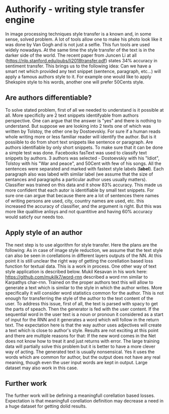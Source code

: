 # Authorify - writing style transfer engine

In image processing techniques style transfer is a known and, in some sense, solved problem. A lot of tools allow one to make his photo look like it was done by Van Gogh and is not just a selfie. This fun tools are used widely nowadays. At the same time the style transfer of the text is in the darker side of the world. The recent paper from Juncen Li at all (https://nlp.stanford.edu/pubs/li2018transfer.pdf) states 34% accuracy in sentiment transfer. 
This brings us to the following idea:
Can we have a smart net which provided any text snippet (sentence, paragraph, etc...) will apply a famous authors style to it.
For example one would like to apply Shekspire style to his words, another one will prefer 50Cents style.

## Are authors differentiable?

To solve stated problem, first of all we needed to understand is it possible at all. More specificlly are 2 text snippets identifyable from authors perspective. One can argue that the answer is "yes" and there is nothing to understand. But suppose we are looking into 2 texts one of which was written by Tolstoy, the other one by Dostoevskiy. For sure if a human reads whole writing more or less familiar reader will identify the author. But is it possiible to do from short text snippets like sentence or paragraph. Are authors identifiable by only short snippets. To make sure that it can be done a simple test was done.
Facebooks fasText was used to classify text snippets by authors. 3 authors was selected - Dostoevskiy with his "Idiot", Tolstoy with his "War and peace", and 50Cent with few of his songs. All the sentences were separated and marked with fastext style labels (__label__). Each paragraph also was labed with similar label (we assume that the size of sentances and paragraphs a particular author uses usually matters). Classifier was trained on this data and it show 83% accuracy. This made us more confident that each autor is identifiable by small text snippets. For sure one can argue that because there are a lot of sentences there names of writing persons are used, city, country names are used, etc. this increased the accuracy of classifier, and the argument is right. But this was more like qualitive anlisys and not quantitive and having 60% accuracy would saticfy our needs too.

## Apply style of an author

The next step is to use algorithm for style transfer. Here the plans are the following:
As in case of image style reduction, we assume that the text style can also be seen in corellations in different layers outputs of the NN. At this point it is still unclear the right way of getting the corellation based loss function for textual data. This is a work in process. 
One other way of text style  application is described below. 
Mukil Kesavan in his work here: https://github.com/mukilk7/word-rnn described a word rnn similar to Karpathys char-rnn.
Trained on the proper authors text this will allow to generate a text which is similar to the style in which the author writes. More specifically it will consider word statistics common for the author.
This is not enough for transferring the style of the author to the text content of the user. To address this issue,
first of all, the text is parsed with spacy to get the parts of speach. Then the generator is fed with the user content. If the sequential word in the user text is a noun or pronoun it considered as a start of input for the RNN and it generates a word which will follow in the return text. The expectation here is that the way author uses adjectives will create a text which is close to author's style.
Results are not exciting at this point and there are multiple reasons for that: If the new word comes in the Net does not know how to treat it and just returns with error. The large training data will partially solve this problem but it is better to have a more clever way of acting. The generated text is usually nonsensical. Yes it uses the words which are common for author, but the output does not have any real meaning, though even the user input words are kept in output. Large dataset may also work in this case. 

## Further work

The further work will be defining a meaningfull corellation based losses. Expectation is that meaningfull corellation definition may decrease a need in a huge dataset for getting dolid results.
